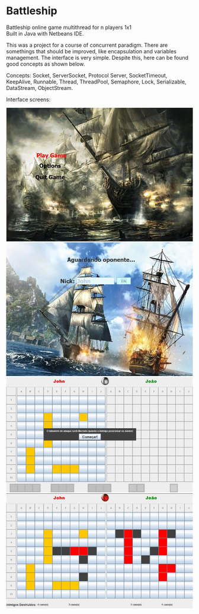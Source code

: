 # Battleship
Battleship online game multithread for n players 1x1 </br>
Built in Java with Netbeans IDE.

This was a project for a course of concurrent paradigm. There are somethings that should be improved, like encapsulation and variables management. The interface is very simple. Despite this, here can be found good concepts as shown below.

Concepts: Socket, ServerSocket, Protocol Server, SocketTimeout, KeepAlive, Runnable, Thread, ThreadPool, Semaphore, Lock, Serializable, DataStream, ObjectStream.


Interface screens:</br>

![alt tag](https://github.com/claudiomarpda/Battleship/blob/master/screenshots/screen1.jpg)
![alt tag](https://github.com/claudiomarpda/Battleship/blob/master/screenshots/screen2.jpg)
![alt tag](https://github.com/claudiomarpda/Battleship/blob/master/screenshots/screen3.jpg)
![alt tag](https://github.com/claudiomarpda/Battleship/blob/master/screenshots/screen4.jpg)
